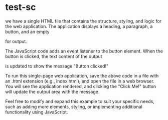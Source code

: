 # test-sc
 we have a single HTML file that contains the structure, styling, and logic for the web application. The application displays a heading, a paragraph, a button, and an empty <div> for output.

The JavaScript code adds an event listener to the button element. When the button is clicked, the text content of the output <div> is updated to show the message "Button clicked!"

To run this single-page web application, save the above code in a file with an .html extension (e.g., index.html), and open the file in a web browser. You will see the application rendered, and clicking the "Click Me!" button will update the output area with the message.

Feel free to modify and expand this example to suit your specific needs, such as adding more elements, styling, or implementing additional functionality using JavaScript.
